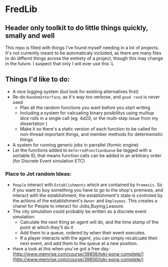 # FredLib
## Header only toolkit to do little things quickly, smally and well

This repo is filled with things I've found myself needing in a lot of projects.
It's not currently meant to be automaticaly included, as there are many files to do differnt things across the entirety of a project, though this may change in the future.
I suspect that only I will ever use this :L

## Things I'd like to do:
+ A nice logging system (but look for existing alternatives first)
+ Re-do `RandomInterface`, as it's way too verbose, and `good rand` is never used
    + Plan all the random functions you want before you start writing
    + Including a system for calcuating binary posibilitys using mulitup dice rolls in a single call (eg. 4d20, or the multi-step issue from my dissertation )
    + Make it so there's a static version of each function to be called for non-thread important things, and member methods for determenistic things
+ A system for running generic jobs in parrallel (formic engine)
+ Let the functions added to `DeferredFunctionQueue` be tagged with a sortable ID, that means function calls can be added in an arbitrary order (for Discrete Event simulation ETC)

### Place to Jot random Ideas:
+ `People` interact with `Establishments` which are contained by `Premesis`. So if you want to buy something you have to go to the shop's premesis, and interact with the establishment; the establishment's state is controled by the actions of the establishment's `Owner` and `Employees`. This creates a chanel for People to interact for Jobs,Buying,Leasure.
+ The city simulation could probably be written as a discrete event simulation:
    + Calculate the next thing an agent will do, and the time stamp of the point at which they'll do it
    + Add them to a queue, ordered by when their event executes.
    + If a player interacts with the agent, you can simply recalcuate their next event, and add them to the queue at a new position.
+ Have a look at this when you've got a free day: [http://www.memrise.com/course/39856/toki-pona-complete/](http://www.memrise.com/course/39856/toki-pona-complete/)
